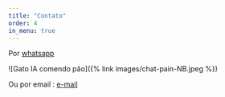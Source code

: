 ```yaml
---
title: "Contato"
order: 4
in_menu: true
---
```

Por [whatsapp](https://wa.me/5581999555858)

![Gato IA comendo pão]({% link images/chat-pain-NB.jpeg %})

Ou por email : [e-mail](mailto:q4eqjb32v@mozmail.com) 